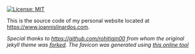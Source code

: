 [![License: MIT](https://img.shields.io/badge/License-MIT-yellow.svg)](https://opensource.org/licenses/MIT)

This is the source code of my personal website located at https://www.ioannislinardos.com.

*Special thanks to https://github.com/rohitjain00 from whom the original jekyll theme was [forked](https://github.com/rohitjain00/dev-portfolio-blog).*
*The favicon was generated using [this online tool](https://favicon.io/)*
